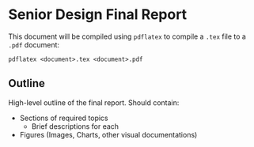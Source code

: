 # Senior Design Final Report

This document will be compiled using `pdflatex` to compile a `.tex` file to a `.pdf` document:
```
pdflatex <document>.tex <document>.pdf
```

## Outline

High-level outline of the final report. Should contain:

* Sections of required topics
    * Brief descriptions for each
* Figures (Images, Charts, other visual documentations)
